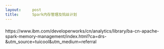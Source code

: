 ```yaml
---
layout:     post
title:      Spark内存管理及钨丝计划
---
```

<div id="article_content" class="article_content clearfix csdn-tracking-statistics" data-pid="blog" data-mod="popu_307" data-dsm="post">
								            <link rel="stylesheet" href="https://csdnimg.cn/release/phoenix/template/css/ck_htmledit_views-f76675cdea.css">
						<div class="htmledit_views" id="content_views">
                
<h1 class="postTitle" style="font-size:15.6px;border:0px;width:686px;clear:both;line-height:1.5;font-family:'Helvetica Neue', Helvetica, Verdana, Arial, sans-serif;">
<a id="cb_post_title_url" class="postTitle2" href="http://www.cnblogs.com/jcchoiling/p/6494652.html" rel="nofollow" style="color:rgb(33,117,155);text-decoration:none;"></a></h1>
https://www.ibm.com/developerworks/cn/analytics/library/ba-cn-apache-spark-memory-management/index.html?ca=drs-&amp;utm_source=tuicool&amp;utm_medium=referral
<div class="postBody" style="line-height:1.7;font-size:14px;font-family:'Helvetica Neue', Helvetica, Verdana, Arial, sans-serif;">
<div id="cnblogs_post_body">
<p><span style="font-size:12px;"></span></p>
</div>
</div>
            </div>
                </div>